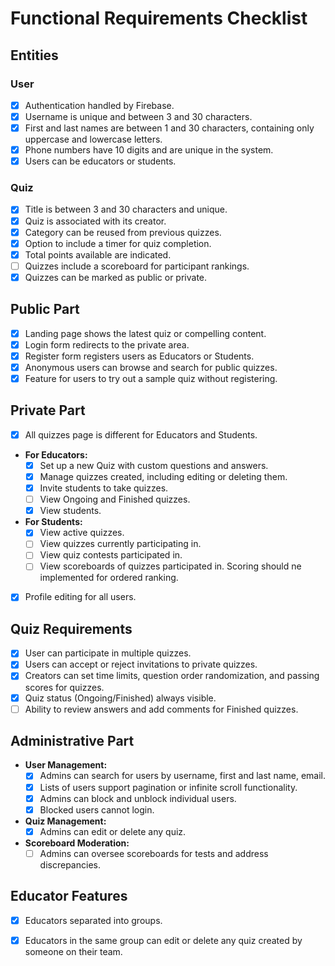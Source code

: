 # Functional Requirements Checklist

## Entities

### User
- [x] Authentication handled by Firebase.
- [x] Username is unique and between 3 and 30 characters.
- [x] First and last names are between 1 and 30 characters, containing only uppercase and lowercase letters.
- [x] Phone numbers have 10 digits and are unique in the system.
- [x] Users can be educators or students.

### Quiz
- [x] Title is between 3 and 30 characters and unique.
- [x] Quiz is associated with its creator.
- [x] Category can be reused from previous quizzes.
- [x] Option to include a timer for quiz completion.
- [x] Total points available are indicated.
- [ ] Quizzes include a scoreboard for participant rankings.
- [x] Quizzes can be marked as public or private.

## Public Part
- [x] Landing page shows the latest quiz or compelling content.
- [x] Login form redirects to the private area.
- [x] Register form registers users as Educators or Students.
- [x] Anonymous users can browse and search for public quizzes.
- [x] Feature for users to try out a sample quiz without registering.

## Private Part
- [x] All quizzes page is different for Educators and Students.
- **For Educators:**
  - [x] Set up a new Quiz with custom questions and answers.
  - [x] Manage quizzes created, including editing or deleting them.
  - [x] Invite students to take quizzes.
  - [ ] View Ongoing and Finished quizzes.
  - [x] View students.
- **For Students:**
  - [x] View active quizzes.
  - [ ] View quizzes currently participating in.
  - [ ] View quiz contests participated in.
  - [ ] View scoreboards of quizzes participated in. Scoring should ne implemented for ordered ranking.
- [x] Profile editing for all users.

## Quiz Requirements
- [x] User can participate in multiple quizzes.
- [x] Users can accept or reject invitations to private quizzes.
- [x] Creators can set time limits, question order randomization, and passing scores for quizzes.
- [x] Quiz status (Ongoing/Finished) always visible.
- [ ] Ability to review answers and add comments for Finished quizzes.

## Administrative Part
- **User Management:**
  - [x] Admins can search for users by username, first and last name, email.
  - [x] Lists of users support pagination or infinite scroll functionality.
  - [x] Admins can block and unblock individual users.
  - [x] Blocked users cannot login.
- **Quiz Management:**
  - [x] Admins can edit or delete any quiz.
- **Scoreboard Moderation:**
  - [ ] Admins can oversee scoreboards for tests and address discrepancies.

## Educator Features 
- [x] Educators separated into groups.
- [x] Educators in the same group can edit or delete any quiz created by someone on their team.



